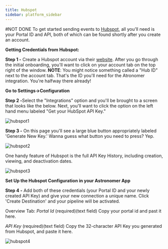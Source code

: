 ```yaml
---
title: Hubspot
sidebar: platform_sidebar
---
```

#NOT DONE
To get started sending events to [Hubspot](http://www.hubspot.com), all you'll need is your Portal ID and API, both of which can be found shortly after you create an account.

**Getting Credentials from Hubspot:**

<b>Step 1 -</b> Create a Hubspot account via their [website](http://www.hubspot.com). After you go through the initial onboarding, you'll want to click on your account tab on the top right of the window. **NOTE**: You might notice something called a "Hub ID" next to the account tab. That's the ID you'll need for the Atronomer integration. You're halfway there already!

**Go to Settings->Configuration**

<b>Step 2 -</b>Select the "Integrations" option and you'll be brought to a screen that looks like the below. Next, you'll want to click the option on the left hand menu labeled "Get your HubSpot API Key."

![hubspot1](/1.0/assets/img/guides/streaming/clickstream/hubspot/hubspot1.png)


<b>Step 3 -</b> On this page you'll see a large blue button appropriately labeled 'Generate New Key.' Wanna guess what button you need to press? Yep.

![hubspot2](/1.0/assets/img/guides/streaming/clickstream/hubspot/hubspot2.png)


One handy feature of Hubspot is the full API Key History, including creation, viewing, and deactivation dates.

![hubspot3](/1.0/assets/img/guides/streaming/clickstream/hubspot/hubspot3.png)

**Set Up the Hubspot Configuration in your Astronomer App**

<b>Step 4 -</b> Add both of these credentials (your Portal ID and your newly created API Key) and give your new connection a unique name. Click 'Create Destination' and your pipeline will be activated.

Overview Tab:
*Portal Id* (required)(text field)
Copy your portal id and past it here.

*API Key* (required)(text field)
Copy the 32-character API Key you generated from Hubspot, and paste it here.

![hubspot4](/1.0/assets/img/guides/streaming/clickstream/hubspot/hubspot4.gif)